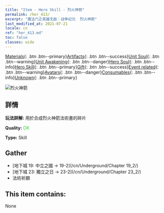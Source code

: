```yaml
---
title: "Item - Hero Skill - 烈火神箭"
permalink: /her_413/
excerpt: "魔法门之英雄无敌：战争纪元  烈火神箭"
last_modified_at: 2021-07-21
locale: cn
ref: "her_413.md"
toc: false
classes: wide
---
```

 [Materials](/ItemsCN/){: .btn .btn--primary}[Artifacts](/ItemsCN/Artifacts/){: .btn .btn--success}[Unit Soul](/ItemsCN/UnitSoul/){: .btn .btn--warning}[Unit Awakening](/ItemsCN/UnitAwakening/){: .btn .btn--danger}[Hero Soul](/ItemsCN/HeroSoul/){: .btn .btn--info}[Hero Skill](/ItemsCN/HeroSkill/){: .btn .btn--primary}[Gift](/ItemsCN/Gift/){: .btn .btn--success}[Event related](/ItemsCN/Events/){: .btn .btn--warning}[Avatars](/ItemsCN/Avatars/){: .btn .btn--danger}[Consumables](/ItemsCN/Consumables/){: .btn .btn--info}[Unknown](/ItemsCN/Unknown/){: .btn .btn--primary}

 ![烈火神箭](/images/t/ps_liehuoshenjian.png)

## 詳情
 **玩法詳解:** 用於合成烈火神箭法術書的碎片

 **Quality:** <span style="color: #32CD32">OK</span>

 **Type:** Skill

## Gather

*    [地下城 19: 中立之國 -> 19-2](/cn/Underground/Chapter 19_2/) 
*    [地下城 23: 獨立之日 -> 23-2](/cn/Underground/Chapter 23_2/) 
*    法術祈願 

## This item contains:

  None

